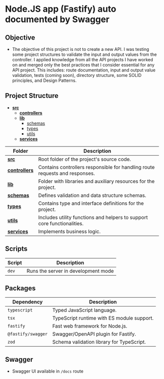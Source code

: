 # Node.JS app (Fastify) auto documented by Swagger

## Objective
- The objective of this project is not to create a new API. I was testing some project structures to validate the input and output values from the controller. I applied knowledge from all the API projects I have worked on and merged only the best practices that I consider essential for any API project. This includes: route documentation, input and output value validation, tests (coming soon), directory structure, some SOLID principles, and Design Patterns.

## Project Structure
- [**src**](https://github.com/pedroaurelli/fastify-swager/tree/main/src)
  - [**controllers**](https://github.com/pedroaurelli/fastify-swager/tree/main/src/controllers)
  - [**lib**](https://github.com/pedroaurelli/fastify-swager/tree/main/src/lib)
    - [schemas](https://github.com/pedroaurelli/fastify-swager/tree/main/src/lib/schemas)
    - [types](https://github.com/pedroaurelli/fastify-swager/tree/main/src/lib/types)
    - [utils](https://github.com/pedroaurelli/fastify-swager/tree/main/src/lib/utils)
  - [**services**](https://github.com/pedroaurelli/fastify-swager/tree/main/src/services)

| **Folder**                                                                                         | **Description**                                                                                  |
|----------------------------------------------------------------------------------------------------|--------------------------------------------------------------------------------------------------|
| [**src**](https://github.com/pedroaurelli/fastify-swager/tree/main/src)                            | Root folder of the project's source code.                                                       |
| [**controllers**](https://github.com/pedroaurelli/fastify-swager/tree/main/src/controllers)        | Contains controllers responsible for handling route requests and responses.                     |
| [**lib**](https://github.com/pedroaurelli/fastify-swager/tree/main/src/lib)                        | Folder with libraries and auxiliary resources for the project.                                  |
| [**schemas**](https://github.com/pedroaurelli/fastify-swager/tree/main/src/lib/schemas)            | Defines validation and data structure schemas.                                                  |
| [**types**](https://github.com/pedroaurelli/fastify-swager/tree/main/src/lib/types)                | Contains type and interface definitions for the project.                                        |
| [**utils**](https://github.com/pedroaurelli/fastify-swager/tree/main/src/lib/utils)                | Includes utility functions and helpers to support core functionalities.                         |
| [**services**](https://github.com/pedroaurelli/fastify-swager/tree/main/src/services)              | Implements business logic.              |

## Scripts
| **Script** | **Description**                                         |
|------------|---------------------------------------------------------|
| `dev`      | Runs the server in development mode|

## Packages
| **Dependency**         | **Description**                                      |
|-------------------------|------------------------------------------------------|
| `typescript`           | Typed JavaScript language.                           |
| `tsx`                  | TypeScript runtime with ES module support.           |
| `fastify`              | Fast web framework for Node.js.                      |
| `@fastify/swagger`     | Swagger/OpenAPI plugin for Fastify.                  |
| `zod`                  | Schema validation library for TypeScript.            |

## Swagger
- Swagger UI available in `/docs` route
